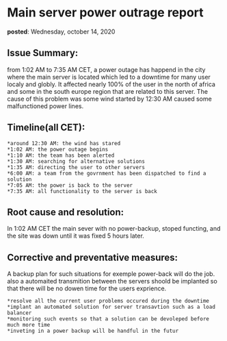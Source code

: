 # Main server power outrage report

**posted**: Wednesday, october 14, 2020

## Issue Summary:

from 1:02 AM to 7:35 AM CET, a power outage has happend in the city where the main server is located
which led to a downtime for many user localy and globly. It affected nearly 100% of the user in the north of africa and some in the south europe region that are related to this server. The cause of this problem
was some wind started by 12:30 AM caused some malfunctioned power lines.

## Timeline(all CET):

    *around 12:30 AM: the wind has stared
    *1:02 AM: the power outage begins
    *1:10 AM: the team has been alerted
    *1:30 AM: searching for alternative solutions
    *1:35 AM: directing the user to other servers
    *6:00 AM: a team from the govrnment has been dispatched to find a solution
    *7:05 AM: the power is back to the server
    *7:35 AM: all functionality to the server is back

## Root cause and resolution:

In 1:02 AM CET the main sever with no power-backup, stoped functing, and the site was down until it was
fixed 5 hours later.

## Corrective and preventative measures:

A backup plan for such situations for exemple power-back will do the job. also a automaited transmition
between the servers shoold be implanted so that there will be no dowen time for the users exprience.

    *resolve all the current user problems occured during the downtime
    *implant an automated solution for server transavtion such as a load balancer
    *monitoring such events so that a solution can be devoleped before much more time
    *inveting in a power backup will be handful in the futur